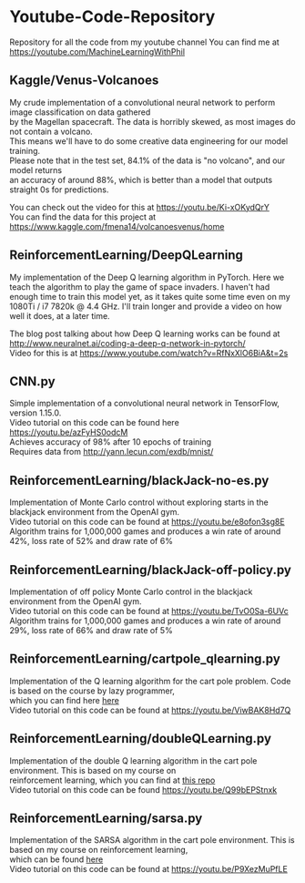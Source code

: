 # Youtube-Code-Repository
Repository for all the code from my youtube channel
You can find me at https://youtube.com/MachineLearningWithPhil <br>

<h2> Kaggle/Venus-Volcanoes </h2>

My crude implementation of a convolutional neural network to perform image classification on data gathered <br>
by the Magellan spacecraft. The data is horribly skewed, as most images do not contain a volcano. <br>
This means we'll have to do some creative data engineering for our model training. <br>
Please note that in the test set, 84.1% of the data is "no volcano", and our model returns <br>
an accuracy of around 88%, which is better than a model that outputs straight 0s for predictions. <br>

You can check out the video for this at https://youtu.be/Ki-xOKydQrY <br>
You can find the data for this project at https://www.kaggle.com/fmena14/volcanoesvenus/home
<h2> ReinforcementLearning/DeepQLearning </h2>

My implementation of the Deep Q learning algorithm in PyTorch. Here we teach the algorithm to play the game of space invaders. I haven't had enough time to train this model yet, as it takes quite some time even on my 1080Ti / i7 7820k @ 4.4 GHz. I'll train
longer and provide a video on how well it does, at a later time.

The blog post talking about how Deep Q learning works can be found at http://www.neuralnet.ai/coding-a-deep-q-network-in-pytorch/ <br>
Video for this is at https://www.youtube.com/watch?v=RfNxXlO6BiA&t=2s



<h2> CNN.py </h2>

Simple implementation of a convolutional neural network in TensorFlow, version 1.15.0. <br>
Video tutorial on this code can be found here https://youtu.be/azFyHS0odcM <br>
Achieves accuracy of 98% after 10 epochs of training <br>
Requires data from http://yann.lecun.com/exdb/mnist/ <br>

<h2> ReinforcementLearning/blackJack-no-es.py </h2>

Implementation of Monte Carlo control without exploring starts in the blackjack environment from the OpenAI gym. <br>
Video tutorial on this code can be found at https://youtu.be/e8ofon3sg8E <br>
Algorithm trains for 1,000,000 games and produces a win rate of around 42%, loss rate of 52% and draw rate of 6% <br>

<h2> ReinforcementLearning/blackJack-off-policy.py </h2>

Implementation of off policy Monte Carlo control in the blackjack environment from the OpenAI gym. <br>
Video tutorial on this code can be found at https://youtu.be/TvO0Sa-6UVc <br>
Algorithm trains for 1,000,000 games and produces a win rate of around 29%, loss rate of 66% and draw rate of 5% <br>

<h2> ReinforcementLearning/cartpole_qlearning.py </h2>

Implementation of the Q learning algorithm for the cart pole problem. Code is based on the course by lazy programmer,  <br>
which you can find here <a href="https://github.com/lazyprogrammer/machine_learning_examples/blob/master/rl/q_learning.py"> here </a>  <br>
Video tutorial on this code can be found at https://youtu.be/ViwBAK8Hd7Q <br>

<h2> ReinforcementLearning/doubleQLearning.py </h2>

Implementation of the double Q learning algorithm in the cart pole environment. This is based on my course on  <br>
reinforcement learning, which you can find at <a href="https://github.com/philtabor/Reinforcement-Learning-In-Motion/tree/master/Unit-8-The-Mountaincar"> this repo </a> <br>
Video tutorial on this code can be found https://youtu.be/Q99bEPStnxk <br>

<h2> ReinforcementLearning/sarsa.py </h2>

Implementation of the SARSA algorithm in the cart pole environment. This is based on my course on reinforcement learning,  
which can be found <a href="https://github.com/philtabor/Reinforcement-Learning-In-Motion/tree/master/Unit-7-The-Cartpole"> here </a> <br>
Video tutorial on this code can be found at https://youtu.be/P9XezMuPfLE <br>
